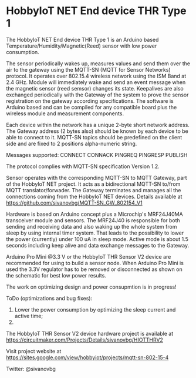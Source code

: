 # HobbyIoT NET End device THR Type 1 
The HobbyIoT NET End device THR Type 1 is an Arduino based Temperature/Humidity/Magnetic(Reed) sensor with low power consumption.

The sensor periodically wakes up, measures values and send them over the air to the gateway using the MQTT-SN (MQTT for Sensor Networks) protocol. It operates over 802.15.4 wireless network using the ISM Band at 2.4 GHz. Module will immediately wake and send an event message when the magnetic sensor (reed semsor) changes its state. Keepalives are also exchanged periodically with the Gateway of the system to prove the sensor registration on the gateway according specifications. The software is Arduino based and can be compiled for any compatible board plus the wireless module and measurement components.

Each device within the network has a unique 2-byte short network address. The Gateway address (2 bytes also) should be known by each device to be able to connect to it. MQTT-SN topics should be predefined on the client side and are fixed to 2 positions alpha-numeric string.

Messages supported:
CONNECT
CONNACK
PINGREQ
PINGRESP
PUBLISH

The protocol complies with MQTT-SN specification Version 1.2.

Sensor operates with the corresponding MQTT-SN to MQTT Gateway, part of the HobbyIoT NET project. It acts as a bidirectional MQTT-SN to/from MQTT translator/forwader. The Gateway terminates and manages all the connections coming from the HobbyIoT NET devices. Details available at https://github.com/sivanovbg/MQTT-SN_GW_802154_V1

Hardware is based on Arduino concept plus a Microchip's MRF24J40MA transceiver module and sensors. The MRF24J40 is responsible for both sending and receiving data and also waking up the whole system from sleep by using internal timer system. That leads to the possibility to lower the power (currently) under 100 uA in sleep mode. Active mode is about 1.5 seconds including keep alive and data exchange messages to the Gateway.

Arduino Pro Mini @3.3 V or the HobbyIoT THR Sensor V2 device are recommended for using to build a sensor node. When Arduino Pro Mini is used the 3.3V regulator has to be removed or disconnected as shown on the schematic for best low power results.

The work on optimizing design and power consupmtion is in progress!

ToDo (optimizations and bug fixes):

1. Lower the power consumption by optimizing the sleep current and active time;
2. 

The HobbyIoT THR Sensor V2 device hardware project is available at https://circuitmaker.com/Projects/Details/sivanovbg/HIOTTHRV2

Visit project website at https://sites.google.com/view/hobbyiot/projects/mqtt-sn-802-15-4

Twitter: @sivanovbg

